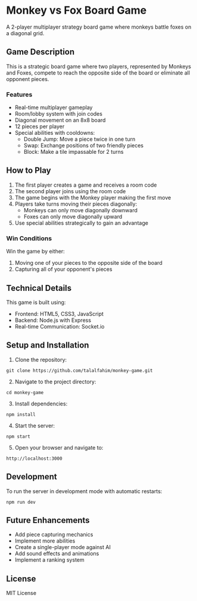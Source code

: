 # Monkey vs Fox Board Game

A 2-player multiplayer strategy board game where monkeys battle foxes on a diagonal grid.

## Game Description

This is a strategic board game where two players, represented by Monkeys and Foxes, compete to reach the opposite side of the board or eliminate all opponent pieces.

### Features

- Real-time multiplayer gameplay
- Room/lobby system with join codes
- Diagonal movement on an 8x8 board
- 12 pieces per player
- Special abilities with cooldowns:
  - Double Jump: Move a piece twice in one turn
  - Swap: Exchange positions of two friendly pieces
  - Block: Make a tile impassable for 2 turns

## How to Play

1. The first player creates a game and receives a room code
2. The second player joins using the room code
3. The game begins with the Monkey player making the first move
4. Players take turns moving their pieces diagonally:
   - Monkeys can only move diagonally downward
   - Foxes can only move diagonally upward
5. Use special abilities strategically to gain an advantage

### Win Conditions

Win the game by either:
1. Moving one of your pieces to the opposite side of the board
2. Capturing all of your opponent's pieces

## Technical Details

This game is built using:
- Frontend: HTML5, CSS3, JavaScript
- Backend: Node.js with Express
- Real-time Communication: Socket.io

## Setup and Installation

1. Clone the repository:
```
git clone https://github.com/talalfahim/monkey-game.git
```

2. Navigate to the project directory:
```
cd monkey-game
```

3. Install dependencies:
```
npm install
```

4. Start the server:
```
npm start
```

5. Open your browser and navigate to:
```
http://localhost:3000
```

## Development

To run the server in development mode with automatic restarts:
```
npm run dev
```

## Future Enhancements

- Add piece capturing mechanics
- Implement more abilities
- Create a single-player mode against AI
- Add sound effects and animations
- Implement a ranking system

## License

MIT License 